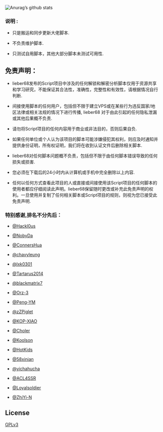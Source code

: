 ![Anurag’s github stats](https://github-readme-stats.vercel.app/api?username=lieber68&show_icons=true&theme=merko)

### 说明 :

* 只是搬运和同步更新大佬脚本.

* 不负责维护脚本.

* 只测试自用脚本，其他大部分脚本未测试可用性.

## 免责声明：

* lieber68发布的Script项目中涉及的任何解锁和解密分析脚本仅用于资源共享和学习研究，不能保证其合法性，准确性，完整性和有效性，请根据情况自行判断.

* 间接使用脚本的任何用户，包括但不限于建立VPS或在某些行为违反国家/地区法律或相关法规的情况下进行传播, lieber68 对于由此引起的任何隐私泄漏或其他后果概不负责.

* 请勿将Script项目的任何内容用于商业或非法目的，否则后果自负.

* 如果任何单位或个人认为该项目的脚本可能涉嫌侵犯其权利，则应及时通知并提供身份证明，所有权证明，我们将在收到认证文件后删除相关脚本.

* lieber68对任何脚本问题概不负责，包括但不限于由任何脚本错误导致的任何损失或损害.

* 您必须在下载后的24小时内从计算机或手机中完全删除以上内容.

* 任何以任何方式查看此项目的人或直接或间接使用该Script项目的任何脚本的使用者都应仔细阅读此声明。lieber68保留随时更改或补充此免责声明的权利。一旦使用并复制了任何相关脚本或Script项目的规则，则视为您已接受此免责声明.

### 特别感谢,排名不分先后：
* [@Hackl0us](https://github.com/Hackl0us)

* [@NobyDa](https://github.com/NobyDa)

* [@ConnersHua](https://github.com/DivineEngine/Profiles/tree/master)

* [@chavyleung](https://github.com/chavyleung)

* [@lxk0301](https://gitee.com/lxk0301/jd_scripts)

* [@Tartarus2014](https://github.com/Tartarus2014)

* [@blackmatrix7](https://github.com/blackmatrix7)

* [@Orz-3](https://github.com/Orz-3?tab=repositories)

* [@Peng-YM](https://github.com/Peng-YM?tab=repositories)

* [@zZPiglet](https://github.com/zZPiglet?tab=repositories)

* [@KOP-XIAO](https://github.com/KOP-XIAO?tab=repositories)

* [@Choler](https://github.com/Choler?tab=repositories)

* [@Koolson](https://github.com/Koolson?tab=repositories)

* [@HotKids](https://github.com/HotKids?tab=repositories)

* [@58xinian](https://github.com/58xinian?tab=repositories)

* [@yichahucha](https://github.com/yichahucha/surge/tree/master)

* [@ACL4SSR](https://github.com/ACL4SSR/ACL4SSR/tree/master)

* [@Loyalsoldier](https://github.com/Loyalsoldier?tab=repositories)

* [@ZhiYi-N](https://github.com/ZhiYi-N?tab=repositories)

## License

[GPLv3](LICENSE)